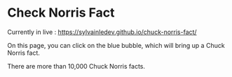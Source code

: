 # Check Norris Fact 

Currently in live : https://sylvainledev.github.io/chuck-norris-fact/

On this page, you can click on the blue bubble, which will bring up a Chuck Norris fact.

There are more than 10,000 Chuck Norris facts.